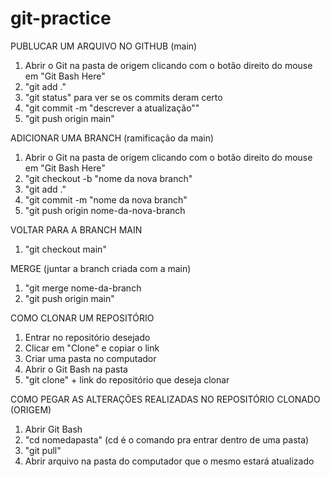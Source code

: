 # git-practice

PUBLUCAR UM ARQUIVO NO GITHUB (main)

1. Abrir o Git na pasta de origem clicando com o botão direito do mouse em "Git Bash Here"
2. "git add ."
3. "git status" para ver se os commits deram certo
4. "git commit -m "descrever a atualização""
5. "git push origin main"

ADICIONAR UMA BRANCH (ramificação da main)

1. Abrir o Git na pasta de origem clicando com o botão direito do mouse em "Git Bash Here"
2. "git checkout -b "nome da nova branch"
3. "git add ."
4. "git commit -m "nome da nova branch"
5. "git push origin nome-da-nova-branch

VOLTAR PARA A BRANCH MAIN

1. "git checkout main"

MERGE (juntar a branch criada com a main)

1. "git merge nome-da-branch
2. "git push origin main"

COMO CLONAR UM REPOSITÓRIO

1. Entrar no repositório desejado
2. Clicar em "Clone" e copiar o link
3. Criar uma pasta no computador
4. Abrir o Git Bash na pasta
5. "git clone" + link do repositório que deseja clonar

COMO PEGAR AS ALTERAÇÕES REALIZADAS NO REPOSITÓRIO CLONADO (ORIGEM)

1. Abrir Git Bash
2. "cd nomedapasta" (cd é o comando pra entrar dentro de uma pasta)
3. "git pull"
4. Abrir arquivo na pasta do computador que o mesmo estará atualizado
